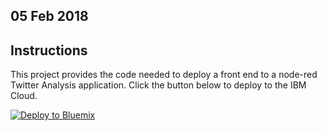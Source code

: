 

## 05 Feb 2018

## Instructions

This project provides the code needed to deploy a front end to a node-red Twitter Analysis application. 
Click the button below to deploy to the IBM Cloud.

<a href="https://bluemix.net/deploy?repository=<git_repository_URL>&branch=<git_branch>"><img src="https://bluemix.net/deploy/button.png" alt="Deploy to Bluemix"></a>


